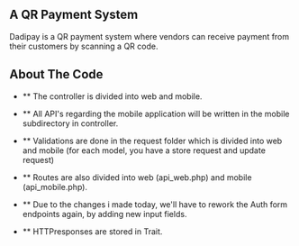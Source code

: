 ## A QR Payment System

Dadipay is a QR payment system where vendors can receive payment from their customers by scanning a QR code.

## About The Code

- ** The controller is divided into web and mobile.

- ** All API's regarding the mobile application will be written in the mobile subdirectory in controller.

- ** Validations are done in the request folder which is divided into web and mobile (for each model, you have a store request and update request)

- ** Routes are also divided into web (api_web.php) and mobile (api_mobile.php).

- ** Due to the changes i made today, we'll have to rework the Auth form endpoints again, by adding new input fields.

- ** HTTPresponses are stored in Trait.

